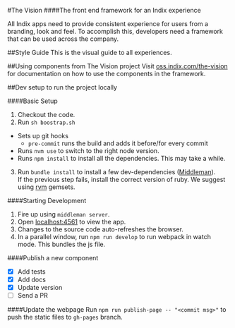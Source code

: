 #The Vision
####The front end framework for an Indix experience

All Indix apps need to provide consistent experience for users from a branding, look and feel. To accomplish this, developers need a framework that can be used across the company.

##Style Guide
This is the visual guide to all experiences.

##Using components from The Vision project
Visit [oss.indix.com/the-vision](http://oss.indix.com/the-vision/) for documentation on how to use the components in the framework.

##Dev setup to run the project locally

####Basic Setup
1. Checkout the code.
2. Run `sh boostrap.sh`
  - Sets up git hooks
    - `pre-commit` runs the build and adds it before/for every commit
  - Runs `nvm use` to switch to the right node version.
  - Runs `npm install` to install all the dependencies. This may take a while.
3. Run `bundle install` to install a few dev-dependencies ([Middleman](https://middlemanapp.com/)).
<br/>If the previous step fails, install the correct version of ruby. We suggest using [rvm](https://rvm.io/) gemsets.

####Starting Development
1. Fire up using `middleman server`.
2. Open [localhost:4561](http://localhost:4561/) to view the app.
3. Changes to the source code auto-refreshes the browser.
4. In a parallel window, run `npm run develop` to run webpack in watch mode. This bundles the js file.

####Publish a new component
- [x] Add tests
- [x] Add docs
- [x] Update version
- [ ] Send a PR

####Update the webpage
Run `npm run publish-page -- "<commit msg>"` to push the static files to `gh-pages` branch.
